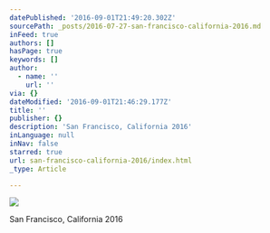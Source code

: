 ```yaml
---
datePublished: '2016-09-01T21:49:20.302Z'
sourcePath: _posts/2016-07-27-san-francisco-california-2016.md
inFeed: true
authors: []
hasPage: true
keywords: []
author:
  - name: ''
    url: ''
via: {}
dateModified: '2016-09-01T21:46:29.177Z'
title: ''
publisher: {}
description: 'San Francisco, California 2016'
inLanguage: null
inNav: false
starred: true
url: san-francisco-california-2016/index.html
_type: Article

---
```

![](https://the-grid-user-content.s3-us-west-2.amazonaws.com/44396ec0-55ae-4ddb-a25a-ed6679b608f6.jpg)

San Francisco, California 2016